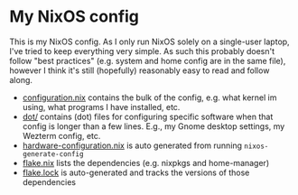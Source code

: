 # My NixOS config

This is my NixOS config. As I only run NixOS solely on a single-user laptop, I've tried to keep everything very simple. As such this probably doesn't follow "best practices" (e.g. system and home config are in the same file), however I think it's still (hopefully) reasonably easy to read and follow along.

- [configuration.nix](configuration.nix) contains the bulk of the config, e.g. what kernel im using, what programs I have installed, etc.
- [dot/](dot/) contains (dot) files for configuring specific software when that config is longer than a few lines. E.g., my Gnome desktop settings, my Wezterm config, etc.
- [hardware-configuration.nix](hardware-configuration.nix) is auto generated from running `nixos-generate-config`
- [flake.nix](flake.nix) lists the dependencies (e.g. nixpkgs and home-manager) 
- [flake.lock](flake.lock) is auto-generated and tracks the versions of those dependencies

